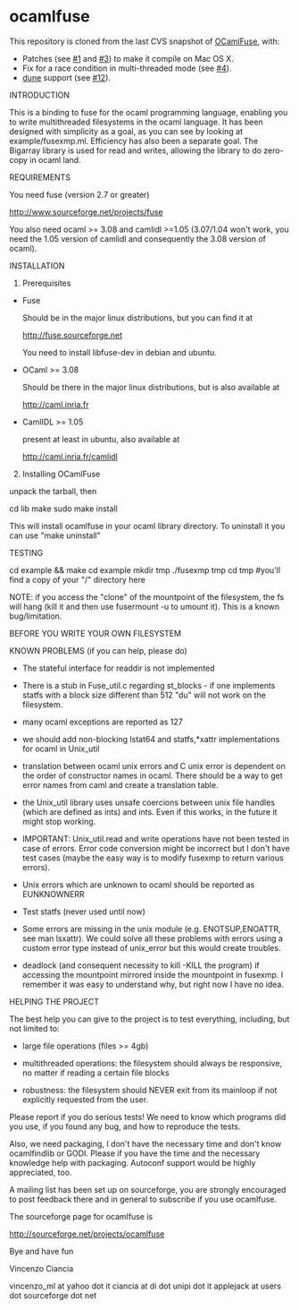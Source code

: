 ocamlfuse
=========

This repository is cloned from the last CVS snapshot of
[OCamlFuse](http://sourceforge.net/projects/ocamlfuse/), with:
* Patches (see [#1](https://github.com/astrada/ocamlfuse/pull/1) and [#3](https://github.com/astrada/ocamlfuse/pull/3)) to make it compile on Mac OS X.
* Fix for a race condition in multi-threaded mode (see [#4](https://github.com/astrada/ocamlfuse/issue/4)).
* [dune](https://github.com/ocaml/dune) support (see [#12](https://github.com/astrada/ocamlfuse/pull/12)).

INTRODUCTION

This is a binding to fuse for the ocaml programming language, enabling
you to write multithreaded filesystems in the ocaml language. It has
been designed with simplicity as a goal, as you can see by looking at
example/fusexmp.ml. Efficiency has also been a separate goal. The
Bigarray library is used for read and writes, allowing the library to
do zero-copy in ocaml land.

REQUIREMENTS

You need fuse (version 2.7 or greater)

http://www.sourceforge.net/projects/fuse

You also need ocaml >= 3.08 and camlidl >=1.05 (3.07/1.04 won't work,
you need the 1.05 version of camlidl and consequently the 3.08 version
of ocaml).

INSTALLATION


1) Prerequisites

- Fuse

  Should be in the major linux distributions, but you can find it at

  http://fuse.sourceforge.net

  You need to install libfuse-dev in debian and ubuntu.

- OCaml >= 3.08

  Should be there in the major linux distributions, but is also available at

  http://caml.inria.fr

- CamlIDL >= 1.05

  present at least in ubuntu, also available at

  http://caml.inria.fr/camlidl

2) Installing OCamlFuse

  unpack the tarball, then

  cd lib
  make
  sudo make install

  This will install ocamlfuse in your ocaml library directory. To uninstall
  it you can use "make uninstall"

TESTING

cd example && make
cd example
mkdir tmp
./fusexmp tmp
cd tmp #you'll find a copy of your "/" directory here

NOTE: if you access the "clone" of the mountpoint of the filesystem, the fs will hang (kill it and then use fusermount -u to umount it). This is a known bug/limitation.

BEFORE YOU WRITE YOUR OWN FILESYSTEM

KNOWN PROBLEMS (if you can help, please do)

- The stateful interface for readdir is not implemented

- There is a stub in Fuse_util.c regarding st_blocks - if one
  implements statfs with a block size different
  than 512 "du" will not work on the filesystem.

- many ocaml exceptions are reported as 127

- we should add non-blocking lstat64 and statfs,*xattr implementations for
  ocaml in Unix_util

- translation between ocaml unix errors and C unix error is dependent
  on the order of constructor names in ocaml. There should be a way to
  get error names from caml and create a translation table.

- the Unix_util library uses unsafe coercions between unix file
  handles (which are defined as ints) and ints. Even if this works, in
  the future it might stop working.

- IMPORTANT: Unix_util.read and write operations have not been tested
  in case of errors. Error code conversion might be incorrect but I
  don't have test cases (maybe the easy way is to modify fusexmp to
  return various errors).

- Unix errors which are unknown to ocaml should be reported as EUNKNOWNERR

- Test statfs (never used until now)

- Some errors are missing in the unix module (e.g. ENOTSUP,ENOATTR,
  see man lsxattr). We could solve all these problems with errors using
  a custom error type instead of unix_error but this would create
  troubles.

- deadlock (and consequent necessity to kill -KILL the program) if
  accessing the mountpoint mirrored inside the mountpoint in
  fusexmp. I remember it was easy to understand why, but right now I
  have no idea.

HELPING THE PROJECT

The best help you can give to the project is to test everything,
including, but not limited to:

- large file operations (files >= 4gb)

- multithreaded operations: the filesystem should always be responsive,
  no matter if reading a certain file blocks

- robustness: the filesystem should NEVER exit from its mainloop if not
  explicitly requested from the user.

Please report if you do serious tests! We need to know which programs
did you use, if you found any bug, and how to reproduce the tests.

Also, we need packaging, I don't have the necessary time and don't know
ocamlfindlib or GODI. Please if you have the time and the necessary
knowledge help with packaging. Autoconf support would be highly appreciated,
too.

 A mailing list has been set up on sourceforge, you are strongly
encouraged to post feedback there and in general to subscribe if you use ocamlfuse.

The sourceforge page for ocamlfuse is

http://sourceforge.net/projects/ocamlfuse

Bye and have fun

Vincenzo Ciancia

vincenzo_ml at yahoo dot it
ciancia at di dot unipi dot it
applejack at users dot sourceforge dot net
